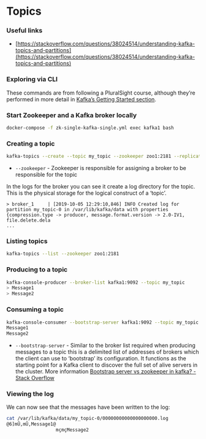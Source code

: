# Topics

### Useful links

* [https://stackoverflow.com/questions/38024514/understanding-kafka-topics-and-partitions](https://stackoverflow.com/questions/38024514/understanding-kafka-topics-and-partitions)

### Exploring via CLI

These commands are from following a PluralSight course, although they’re performed in more detail in [Kafka’s Getting Started section](https://kafka.apache.org/quickstart).

### Start Zookeeper and a Kafka broker locally

```bash
docker-compose -f zk-single-kafka-single.yml exec kafka1 bash
```

### Creating a topic

```bash
kafka-topics --create --topic my_topic --zookeeper zoo1:2181 --replication-factor 1 --partitions 1
```

* `--zookeeper` - Zookeeper is responsible for assigning a broker to be responsible for the topic

In the logs for the broker you can see it create a log directory for the topic. This is the physical storage for the logical construct of a ‘topic’.

```text
> broker_1     | [2019-10-05 12:29:10,846] INFO Created log for partition my_topic-0 in /var/lib/kafka/data with properties {compression.type -> producer, message.format.version -> 2.0-IV1, file.delete.dela
...
```

### Listing topics

```bash
kafka-topics --list --zookeeper zoo1:2181
```

### Producing to a topic

```bash
kafka-console-producer --broker-list kafka1:9092 --topic my_topic
> Message1
> Message2
```

### Consuming a topic

```bash
kafka-console-consumer --bootstrap-server kafka1:9092 --topic my_topic --from-beginning
Message1
Message2
```

* `--bootstrap-server` - Similar to the broker list required when producing messages to a topic this is a delimited list of addresses of brokers which the client can use to ‘bootstrap’ its configuration. It functions as the starting point for a Kafka client to discover the full set of alive servers in the cluster. More information [Bootstrap server vs zookeeper in kafka? - Stack Overflow](https://stackoverflow.com/questions/46173003/bootstrap-server-vs-zookeeper-in-kafka)

### Viewing the log

We can now see that the messages have been written to the log:

```bash
cat /var/lib/kafka/data/my_topic-0/00000000000000000000.log
@6]mÛ,mÛ,Message1@
                  mçmçMessage2
```

